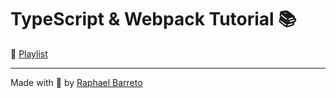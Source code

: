 # TypeScript & Webpack Tutorial 📚

📼 [Playlist](https://www.youtube.com/watch?v=sOUhEJeJ-kI&list=PL4cUxeGkcC9hOkGbwzgYFmaxB0WiduYJC)

---

Made with 💖 by [Raphael Barreto](https://bit.ly/meu-Linkedin)
